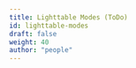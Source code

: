 ```yaml
---
title: Lighttable Modes (ToDo)
id: lighttable-modes
draft: false
weight: 40
author: "people"
---
```

